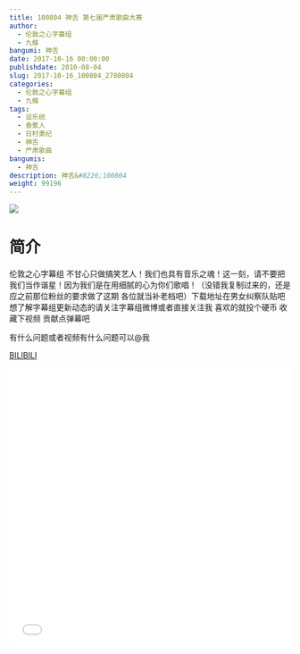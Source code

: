 ```yaml
---
title: 100804 神舌 第七届严肃歌曲大赛
author: 
  - 伦敦之心字幕组
  - 九條
bangumi: 神舌
date: 2017-10-16 00:00:00
publishdate: 2010-08-04
slug: 2017-10-16_100804_2780804
categories: 
  - 伦敦之心字幕组
  - 九條
tags: 
  - 设乐统
  - 香蕉人
  - 日村勇纪
  - 神舌
  - 严肃歌曲
bangumis: 
  - 神舌
description: 神舌&#8226;100804
weight: 99196
---
```


![](https://i.imgur.com/a5WYryx.jpg)

# 简介  
伦敦之心字幕组 不甘心只做搞笑艺人！我们也具有音乐之魂！这一刻，请不要把我们当作谐星！因为我们是在用细腻的心为你们歌唱！（没错我复制过来的，还是应之前那位粉丝的要求做了这期 各位就当补老档吧）下载地址在男女纠察队贴吧 想了解字幕组更新动态的请关注字幕组微博或者直接关注我 喜欢的就投个硬币 收藏下视频 贡献点弹幕吧


有什么问题或者视频有什么问题可以@我

  [BILIBILI](https://www.bilibili.com/video/av2780804/)


<div class="vcontainer">  <iframe class='video' src="//www.bilibili.com/html/html5player.html?cid=4343196&aid=2780804" width="100%" height="500" frameborder="0" allowfullscreen="allowfullscreen"></iframe></div>

